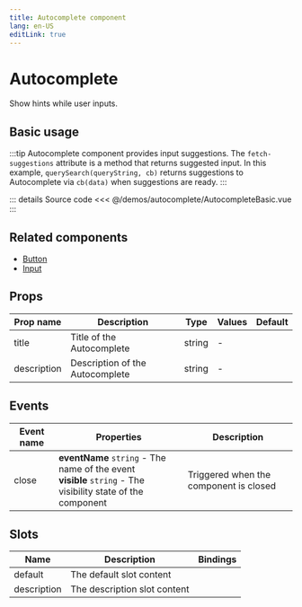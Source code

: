 ```yaml
---
title: Autocomplete component
lang: en-US
editLink: true
---
```


# Autocomplete

Show hints while user inputs.

## Basic usage

:::tip
Autocomplete component provides input suggestions.
The `fetch-suggestions` attribute is a method that returns suggested input.
In this example, `querySearch(queryString, cb)` returns suggestions to Autocomplete via `cb(data)` when suggestions are ready.
:::

<AutocompleteBasic />

::: details Source code
<<< @/demos/autocomplete/AutocompleteBasic.vue
:::

## Related components

- [Button](/components/button/button.doc)
- [Input](/components/input/input.doc)

## Props

| Prop name   | Description                     | Type   | Values | Default |
| ----------- | ------------------------------- | ------ | ------ | ------- |
| title       | Title of the Autocomplete       | string | -      |         |
| description | Description of the Autocomplete | string | -      |         |

## Events

| Event name | Properties                                                                                                      | Description                            |
| ---------- | --------------------------------------------------------------------------------------------------------------- | -------------------------------------- |
| close      | **eventName** `string` - The name of the event<br/>**visible** `string` - The visibility state of the component | Triggered when the component is closed |

## Slots

| Name        | Description                  | Bindings |
| ----------- | ---------------------------- | -------- |
| default     | The default slot content     |          |
| description | The description slot content |          |
